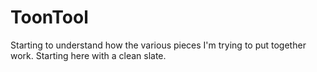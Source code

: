 # ToonTool
Starting to understand how the various pieces I'm trying to put together work. Starting here with a clean slate.
